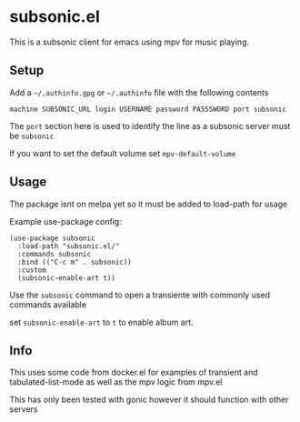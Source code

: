 # subsonic.el

This is a subsonic client for emacs using mpv for music playing.

## Setup

Add a `~/.authinfo.gpg` or `~/.authinfo` file with the following contents

    machine SUBSONIC_URL login USERNAME password PASSSWORD port subsonic

The `port` section here is used to identify the line as a subsonic
server must be `subsonic`

If you want to set the default volume set `mpv-default-volume`

## Usage
The package isnt on melpa yet so it must be added to load-path for usage

Example use-package config:
```
(use-package subsonic
  :load-path "subsonic.el/"
  :commands subsonic
  :bind (("C-c m" . subsonic))
  :custom
  (subsonic-enable-art t))
```

Use the `subsonic` command to open a transiente with commonly used
commands available

set `subsonic-enable-art` to `t` to enable album art.

## Info

This uses some code from docker.el for examples of transient and
tabulated-list-mode as well as the mpv logic from mpv.el

This has only been tested with gonic however it should function with
other servers

